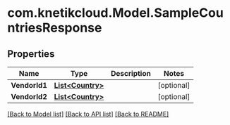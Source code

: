 # com.knetikcloud.Model.SampleCountriesResponse
## Properties

Name | Type | Description | Notes
------------ | ------------- | ------------- | -------------
**VendorId1** | [**List&lt;Country&gt;**](Country.md) |  | [optional] 
**VendorId2** | [**List&lt;Country&gt;**](Country.md) |  | [optional] 

[[Back to Model list]](../README.md#documentation-for-models) [[Back to API list]](../README.md#documentation-for-api-endpoints) [[Back to README]](../README.md)

